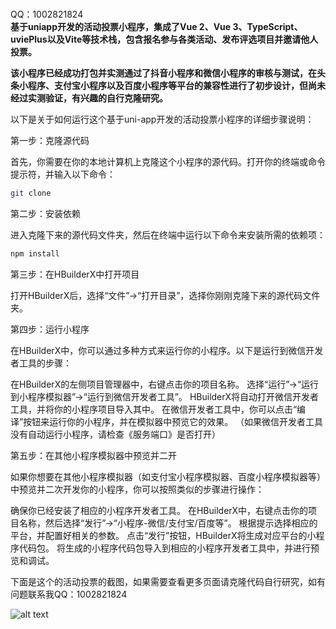 </br>QQ：1002821824</br>
**基于uniapp开发的活动投票小程序，集成了Vue 2、Vue 3、TypeScript、uviePlus以及Vite等技术栈，包含报名参与各类活动、发布评选项目并邀请他人投票。**

**该小程序已经成功打包并实测通过了抖音小程序和微信小程序的审核与测试，在头条小程序、支付宝小程序以及百度小程序等平台的兼容性进行了初步设计，但尚未经过实测验证，有兴趣的自行克隆研究。**

以下是关于如何运行这个基于uni-app开发的活动投票小程序的详细步骤说明：

第一步：克隆源代码

首先，你需要在你的本地计算机上克隆这个小程序的源代码。打开你的终端或命令提示符，并输入以下命令：

```bash
git clone
```

第二步：安装依赖

进入克隆下来的源代码文件夹，然后在终端中运行以下命令来安装所需的依赖项：

```bash
npm install
```

第三步：在HBuilderX中打开项目

打开HBuilderX后，选择“文件”->“打开目录”，选择你刚刚克隆下来的源代码文件夹。

第四步：运行小程序

在HBuilderX中，你可以通过多种方式来运行你的小程序。以下是运行到微信开发者工具的步骤：

在HBuilderX的左侧项目管理器中，右键点击你的项目名称。
选择“运行”->“运行到小程序模拟器”->“运行到微信开发者工具”。
HBuilderX将自动打开微信开发者工具，并将你的小程序项目导入其中。
在微信开发者工具中，你可以点击“编译”按钮来运行你的小程序，并在模拟器中预览它的效果。
（如果微信开发者工具没有自动运行小程序，请检查《服务端口》是否打开）

第五步：在其他小程序模拟器中预览并二开

如果你想要在其他小程序模拟器（如支付宝小程序模拟器、百度小程序模拟器等）中预览并二次开发你的小程序，你可以按照类似的步骤进行操作：

确保你已经安装了相应的小程序开发者工具。
在HBuilderX中，右键点击你的项目名称，然后选择“发行”->“小程序-微信/支付宝/百度等”。
根据提示选择相应的平台，并配置好相关的参数。
点击“发行”按钮，HBuilderX将生成对应平台的小程序代码包。
将生成的小程序代码包导入到相应的小程序开发者工具中，并进行预览和调试。

下面是这个的活动投票的截图，如果需要查看更多页面请克隆代码自行研究，如有问题联系我QQ：1002821824

![alt text](https://s1.imagehub.cc/images/2024/11/23/01de75653ecd8d597cfd2f51017dcb9f.png)
